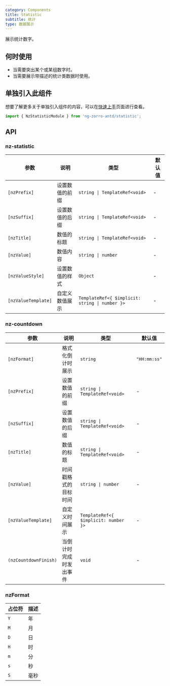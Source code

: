 ```yaml
---
category: Components
title: Statistic
subtitle: 统计
type: 数据展示
---
```


展示统计数字。

## 何时使用

- 当需要突出某个或某组数字时。
- 当需要展示带描述的统计类数据时使用。

## 单独引入此组件

想要了解更多关于单独引入组件的内容，可以在[快速上手](/docs/getting-started/zh#单独引入某个组件)页面进行查看。

```ts
import { NzStatisticModule } from 'ng-zorro-antd/statistic';
```

## API

### nz-statistic

| 参数 | 说明 | 类型 | 默认值 |
| -------- | ----------- | ---- | ------- |
| `[nzPrefix]` | 设置数值的前缀 | `string \| TemplateRef<void>` | - |
| `[nzSuffix]` | 设置数值的后缀 | `string \| TemplateRef<void>` | - |
| `[nzTitle]` | 数值的标题 | `string \| TemplateRef<void>` | - |
| `[nzValue]` | 数值内容 | `string \| number` | - |
| `[nzValueStyle]` | 设置数值的样式 | `Object` | - |
| `[nzValueTemplate]` | 自定义数值展示 | `TemplateRef<{ $implicit: string \| number }>` | - |

### nz-countdown

| 参数 | 说明 | 类型 | 默认值 |
| -------- | ----------- | ---- | ------- |
| `[nzFormat]` | 格式化倒计时展示 | `string` | `"HH:mm:ss"` |
| `[nzPrefix]` | 设置数值的前缀 | `string \| TemplateRef<void>` | - |
| `[nzSuffix]` | 设置数值的后缀 | `string \| TemplateRef<void>` | - |
| `[nzTitle]` | 数值的标题 | `string \| TemplateRef<void>` | - |
| `[nzValue]` | 时间戳格式的目标时间 | `string \| number` | - |
| `[nzValueTemplate]` | 自定义时间展示 | `TemplateRef<{ $implicit: number }>` | - |
| `(nzCountdownFinish)` | 当倒计时完成时发出事件 | `void` | - |

### nzFormat

| 占位符 | 描述 |
| -------- | ----------- |
| `Y` | 年 |
| `M` | 月 |
| `D` | 日 |
| `H` | 时 |
| `m` | 分 |
| `s` | 秒 |
| `S` | 毫秒 |
